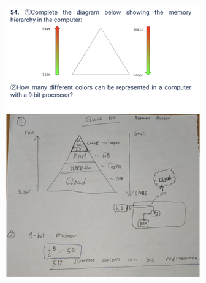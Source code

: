 ![](https://github.com/AleksandarDzudzevic/Unit-4-/blob/main/quiz054text.png)
![](https://github.com/AleksandarDzudzevic/Unit-4-/blob/main/quiz054work.jpg)
